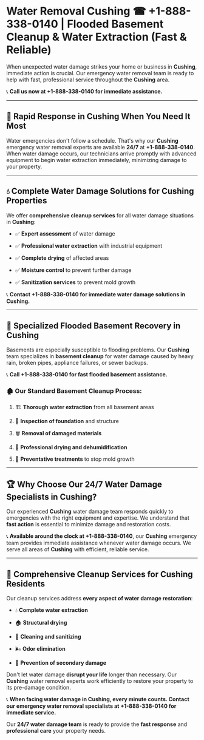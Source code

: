 # Water Removal Cushing ☎ +1-888-338-0140 | Flooded Basement Cleanup & Water Extraction (Fast & Reliable)

When unexpected water damage strikes your home or business in **Cushing**, immediate action is crucial. Our emergency water removal team is ready to help with fast, professional service throughout the **Cushing** area. 

📞 **Call us now at +1-888-338-0140 for immediate assistance.**
---
## 🚀 Rapid Response in Cushing When You Need It Most
Water emergencies don't follow a schedule. That's why our **Cushing** emergency water removal experts are available **24/7** at **+1-888-338-0140**. When water damage occurs, our technicians arrive promptly with advanced equipment to begin water extraction immediately, minimizing damage to your property.
---
## 💧 Complete Water Damage Solutions for Cushing Properties
We offer **comprehensive cleanup services** for all water damage situations in **Cushing**:
- ✅ **Expert assessment** of water damage  
- ✅ **Professional water extraction** with industrial equipment  
- ✅ **Complete drying** of affected areas  
- ✅ **Moisture control** to prevent further damage  
- ✅ **Sanitization services** to prevent mold growth  
📞 **Contact +1-888-338-0140 for immediate water damage solutions in Cushing.**
---
## 🌊 Specialized Flooded Basement Recovery in Cushing
Basements are especially susceptible to flooding problems. Our **Cushing** team specializes in **basement cleanup** for water damage caused by heavy rain, broken pipes, appliance failures, or sewer backups. 
📞 **Call +1-888-338-0140 for fast flooded basement assistance.**
### 🏚️ Our Standard Basement Cleanup Process:
1. 🏗️ **Thorough water extraction** from all basement areas  
2. 🔎 **Inspection of foundation** and structure  
3. 🗑️ **Removal of damaged materials**  
4. 💨 **Professional drying and dehumidification**  
5. 🚫 **Preventative treatments** to stop mold growth  
---
## 🏆 Why Choose Our 24/7 Water Damage Specialists in Cushing?
Our experienced **Cushing** water damage team responds quickly to emergencies with the right equipment and expertise. We understand that **fast action** is essential to minimize damage and restoration costs.
📞 **Available around the clock at +1-888-338-0140**, our **Cushing** emergency team provides immediate assistance whenever water damage occurs. We serve all areas of **Cushing** with efficient, reliable service.
---
## 🧹 Comprehensive Cleanup Services for Cushing Residents
Our cleanup services address **every aspect of water damage restoration**:
- 💧 **Complete water extraction**  
- 🏠 **Structural drying**  
- 🧼 **Cleaning and sanitizing**  
- 🌬️ **Odor elimination**  
- 🚫 **Prevention of secondary damage**  
Don't let water damage **disrupt your life** longer than necessary. Our **Cushing** water removal experts work efficiently to restore your property to its pre-damage condition.
📞 **When facing water damage in Cushing, every minute counts. Contact our emergency water removal specialists at +1-888-338-0140 for immediate service.**
Our **24/7 water damage team** is ready to provide the **fast response** and **professional care** your property needs.
